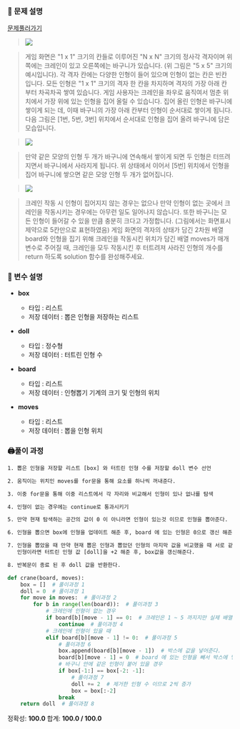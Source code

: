 ### 📔 문제 설명
[문제풀러가기](https://programmers.co.kr/learn/courses/30/lessons/64061)

>![](https://grepp-programmers.s3.ap-northeast-2.amazonaws.com/files/production/69f1cd36-09f4-4435-8363-b71a650f7448/crane_game_101.png)

>게임 화면은 "1 x 1" 크기의 칸들로 이루어진 "N x N" 크기의 정사각 격자이며 위쪽에는 크레인이 있고 오른쪽에는 바구니가 있습니다.
(위 그림은 "5 x 5" 크기의 예시입니다). 
각 격자 칸에는 다양한 인형이 들어 있으며 인형이 없는 칸은 빈칸입니다. 모든 인형은 "1 x 1" 크기의 격자 한 칸을 차지하며 격자의 가장 아래 칸부터 차곡차곡 쌓여 있습니다. 
게임 사용자는 크레인을 좌우로 움직여서 멈춘 위치에서 가장 위에 있는 인형을 집어 올릴 수 있습니다. 집어 올린 인형은 바구니에 쌓이게 되는 데, 이때 바구니의 가장 아래 칸부터 인형이 순서대로 쌓이게 됩니다. 
다음 그림은 \[1번, 5번, 3번] 위치에서 순서대로 인형을 집어 올려 바구니에 담은 모습입니다.

>![](https://grepp-programmers.s3.ap-northeast-2.amazonaws.com/files/production/638e2162-b1e4-4bbb-b0d7-62d31e97d75c/crane_game_102.png)

>만약 같은 모양의 인형 두 개가 바구니에 연속해서 쌓이게 되면 두 인형은 터뜨려지면서 바구니에서 사라지게 됩니다. 위 상태에서 이어서 [5번] 위치에서 인형을 집어 바구니에 쌓으면 같은 모양 인형 두 개가 없어집니다.

>![](https://grepp-programmers.s3.ap-northeast-2.amazonaws.com/files/production/8569d736-091e-4771-b2d3-7a6e95a20c22/crane_game_103.gif)

>크레인 작동 시 인형이 집어지지 않는 경우는 없으나 만약 인형이 없는 곳에서 크레인을 작동시키는 경우에는 아무런 일도 일어나지 않습니다. 
또한 바구니는 모든 인형이 들어갈 수 있을 만큼 충분히 크다고 가정합니다. (그림에서는 화면표시 제약으로 5칸만으로 표현하였음)
게임 화면의 격자의 상태가 담긴 2차원 배열 board와 인형을 집기 위해 크레인을 작동시킨 위치가 담긴 배열 moves가 매개변수로 주어질 때, 크레인을 모두 작동시킨 후 터트려져 사라진 인형의 개수를 return 하도록 solution 함수를 완성해주세요.

### 🧰 변수 설명

- **box**
    - 타입 : 리스트
    - 저장 데이터 : 뽑은 인형을 저장하는 리스트
- **doll**
   - 타입 : 정수형
   - 저장 데이터 : 터트린 인형 수
   
- **board**
   - 타입 : 리스트
   - 저장 데이터 : 인형뽑기 기계의 크기 및 인형의 위치
- **moves**
   - 타입 : 리스트
   - 저장 데이터 : 뽑을 인형 위치

### 🖨풀이 과정

```txt
1. 뽑은 인형을 저장할 리스트 [box] 와 터트린 인형 수를 저장할 doll 변수 선언

2. 움직이는 위치인 moves를 for문을 통해 요소를 하나씩 꺼내준다.

3. 이중 for문을 통해 이중 리스트에서 각 자리와 비교해서 인형이 있나 없나를 탐색

4. 인형이 없는 경우에는 continue로 통과시키기

5. 만약 현재 탐색하는 공간의 값이 0 이 아니라면 인형이 있는것 이므로 인형을 뽑아준다.

6. 인형을 뽑으면 box에 인형을 업데이트 해준 후, board 에 있는 인형은 0으로 갱신 해준다.

7. 인형을 뽑았을 때 만약 현재 뽑은 인형과 뽑았던 인형의 마지막 값을 비교했을 때 서로 같은 
   인형이라면 터트린 인형 값 [doll]을 +2 해준 후, box값을 갱신해준다.

8. 반복문이 종료 된 후 doll 값을 반환한다.
```
```python
def crane(board, moves):
    box = []  # 풀이과정 1
    doll = 0  # 풀이과정 1 
    for move in moves:  # 풀이과정 2
        for b in range(len(board)):  # 풀이과정 3
            # 크레인에 인형이 없는 경우
            if board[b][move - 1] == 0:  # 크레인은 1 ~ 5 까지지만 실제 배열에선 0 ~ 4 이므로 1을 빼준다.
                continue  # 풀이과정 4
            # 크레인에 인형이 있을 때
            elif board[b][move - 1] != 0:  # 풀이과정 5
            	# 풀이과정 6
                box.append(board[b][move - 1])  # 박스에 값을 넣어준다.
                board[b][move - 1] = 0  # board 에 있는 인형을 빼서 박스에 넣었으므로 0으로 초기화해준다.
                # 바구니 안에 같은 인형이 붙어 있을 경우
                if box[-1:] == box[-2: -1]:
                	# 풀이과정 7
                    doll += 2  # 제거한 인형 수 이므로 2씩 증가
                    box = box[:-2]
                break
    return doll  # 풀이과정 8
```
정확성: **100.0**
합계: **100.0 / 100.0**
